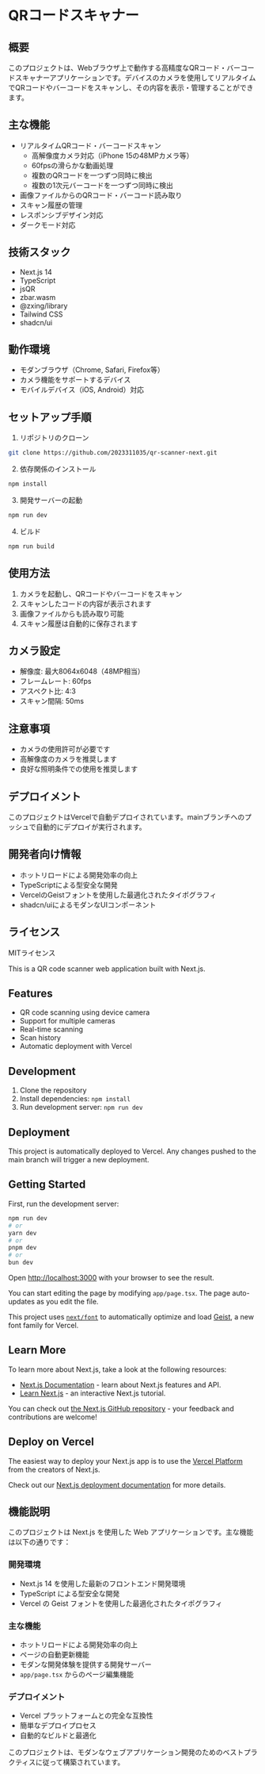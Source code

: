 # QRコードスキャナー

## 概要
このプロジェクトは、Webブラウザ上で動作する高精度なQRコード・バーコードスキャナーアプリケーションです。デバイスのカメラを使用してリアルタイムでQRコードやバーコードをスキャンし、その内容を表示・管理することができます。

## 主な機能
- リアルタイムQRコード・バーコードスキャン
  - 高解像度カメラ対応（iPhone 15の48MPカメラ等）
  - 60fpsの滑らかな動画処理
  - 複数のQRコードを一つずつ同時に検出
  - 複数の1次元バーコードを一つずつ同時に検出
- 画像ファイルからのQRコード・バーコード読み取り
- スキャン履歴の管理
- レスポンシブデザイン対応
- ダークモード対応

## 技術スタック
- Next.js 14
- TypeScript
- jsQR
- zbar.wasm
- @zxing/library
- Tailwind CSS
- shadcn/ui

## 動作環境
- モダンブラウザ（Chrome, Safari, Firefox等）
- カメラ機能をサポートするデバイス
- モバイルデバイス（iOS, Android）対応

## セットアップ手順
1. リポジトリのクローン
```bash
git clone https://github.com/2023311035/qr-scanner-next.git
```

2. 依存関係のインストール
```bash
npm install
```

3. 開発サーバーの起動
```bash
npm run dev
```

4. ビルド
```bash
npm run build
```

## 使用方法
1. カメラを起動し、QRコードやバーコードをスキャン
2. スキャンしたコードの内容が表示されます
3. 画像ファイルからも読み取り可能
4. スキャン履歴は自動的に保存されます

## カメラ設定
- 解像度: 最大8064x6048（48MP相当）
- フレームレート: 60fps
- アスペクト比: 4:3
- スキャン間隔: 50ms

## 注意事項
- カメラの使用許可が必要です
- 高解像度のカメラを推奨します
- 良好な照明条件での使用を推奨します

## デプロイメント
このプロジェクトはVercelで自動デプロイされています。mainブランチへのプッシュで自動的にデプロイが実行されます。

## 開発者向け情報
- ホットリロードによる開発効率の向上
- TypeScriptによる型安全な開発
- VercelのGeistフォントを使用した最適化されたタイポグラフィ
- shadcn/uiによるモダンなUIコンポーネント

## ライセンス
MITライセンス

This is a QR code scanner web application built with Next.js.

## Features

- QR code scanning using device camera
- Support for multiple cameras
- Real-time scanning
- Scan history
- Automatic deployment with Vercel

## Development

1. Clone the repository
2. Install dependencies: `npm install`
3. Run development server: `npm run dev`

## Deployment

This project is automatically deployed to Vercel. Any changes pushed to the main branch will trigger a new deployment.

## Getting Started

First, run the development server:

```bash
npm run dev
# or
yarn dev
# or
pnpm dev
# or
bun dev
```

Open [http://localhost:3000](http://localhost:3000) with your browser to see the result.

You can start editing the page by modifying `app/page.tsx`. The page auto-updates as you edit the file.

This project uses [`next/font`](https://nextjs.org/docs/app/building-your-application/optimizing/fonts) to automatically optimize and load [Geist](https://vercel.com/font), a new font family for Vercel.

## Learn More

To learn more about Next.js, take a look at the following resources:

- [Next.js Documentation](https://nextjs.org/docs) - learn about Next.js features and API.
- [Learn Next.js](https://nextjs.org/learn) - an interactive Next.js tutorial.

You can check out [the Next.js GitHub repository](https://github.com/vercel/next.js) - your feedback and contributions are welcome!

## Deploy on Vercel

The easiest way to deploy your Next.js app is to use the [Vercel Platform](https://vercel.com/new?utm_medium=default-template&filter=next.js&utm_source=create-next-app&utm_campaign=create-next-app-readme) from the creators of Next.js.

Check out our [Next.js deployment documentation](https://nextjs.org/docs/app/building-your-application/deploying) for more details.

## 機能説明

このプロジェクトは Next.js を使用した Web アプリケーションです。主な機能は以下の通りです：

### 開発環境
- Next.js 14 を使用した最新のフロントエンド開発環境
- TypeScript による型安全な開発
- Vercel の Geist フォントを使用した最適化されたタイポグラフィ

### 主な機能
- ホットリロードによる開発効率の向上
- ページの自動更新機能
- モダンな開発体験を提供する開発サーバー
- `app/page.tsx` からのページ編集機能

### デプロイメント
- Vercel プラットフォームとの完全な互換性
- 簡単なデプロイプロセス
- 自動的なビルドと最適化

このプロジェクトは、モダンなウェブアプリケーション開発のためのベストプラクティスに従って構築されています。


